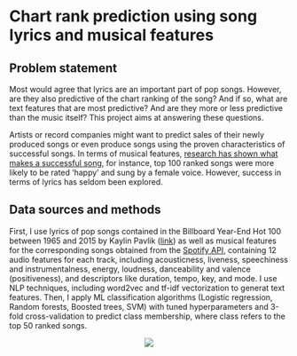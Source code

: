 # Chart rank prediction using song lyrics and musical features      

## Problem statement
Most would agree that lyrics are an important part of pop songs. However, are they also predictive of the chart ranking of the song? And if so, what are text features that are most predictive? And are they more or less predictive than the music itself? This project aims at answering these questions.
 
Artists or record companies might want to predict sales of their newly produced songs or even produce songs using the proven characteristics of successful songs. In terms of musical features, [research has shown what makes a successful song](https://royalsocietypublishing.org/doi/10.1098/rsos.171274), for instance, top 100 ranked songs were more likely to be rated ‘happy’ and sung by a female voice. However, success in terms of lyrics has seldom been explored. 
 
## Data sources and methods
First, I use lyrics of pop songs contained in the Billboard Year-End Hot 100 between 1965 and 2015 by Kaylin Pavlik ([link](https://github.com/walkerkq/musiclyrics)) as well as musical features for the corresponding songs obtained from the [Spotify API](https://developer.spotify.com/), containing 12 audio features for each track, including acousticness, liveness, speechiness and instrumentalness, energy, loudness, danceability and valence (positiveness), and descriptors like duration, tempo, key, and mode. I use NLP techniques, including word2vec and tf-idf vectorization to generat text features. Then, I apply ML classification algorithms (Logistic regression, Random forests, Boosted trees, SVM) with tuned hyperparameters and 3-fold cross-validation to predict class membership, where class refers to the top 50 ranked songs. 



<p align="center">
  <img src="https://user-images.githubusercontent.com/51961909/137318776-5aa0bc7a-e76c-4af5-88a6-add8cd7d9800.png" />
</p>
